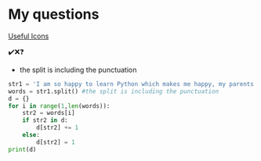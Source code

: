 # My questions

[Useful Icons](../doc/myIcons.md)

✔️❌❓

* the split is including the punctuation
```py
str1 = 'I am so happy to learn Python which makes me happy, my parents happy, and also interested in Python Python Python Python Python.'
words = str1.split() #the split is including the punctuation
d = {}
for i in range(1,len(words)):
    str2 = words[i]
    if str2 in d:
        d[str2] += 1
    else:
        d[str2] = 1
print(d)
```